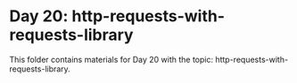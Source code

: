 # Day 20: http-requests-with-requests-library

This folder contains materials for Day 20 with the topic: http-requests-with-requests-library.
